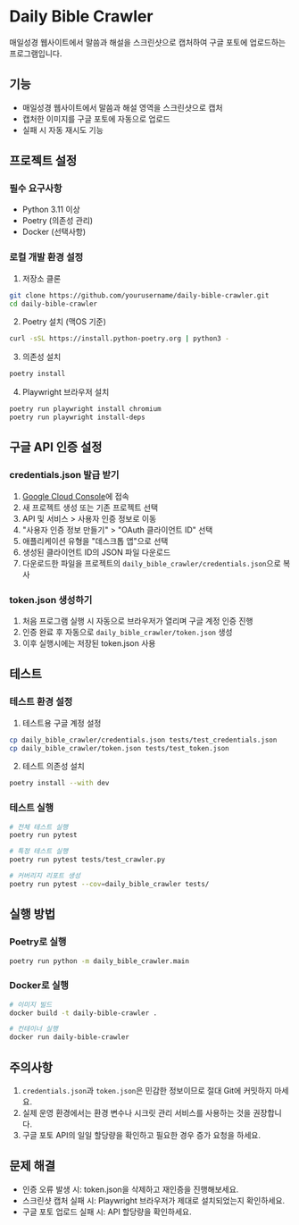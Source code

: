 # Daily Bible Crawler

매일성경 웹사이트에서 말씀과 해설을 스크린샷으로 캡처하여 구글 포토에 업로드하는 프로그램입니다.

## 기능

- 매일성경 웹사이트에서 말씀과 해설 영역을 스크린샷으로 캡처
- 캡처한 이미지를 구글 포토에 자동으로 업로드
- 실패 시 자동 재시도 기능

## 프로젝트 설정

### 필수 요구사항

- Python 3.11 이상
- Poetry (의존성 관리)
- Docker (선택사항)

### 로컬 개발 환경 설정

1. 저장소 클론
```bash
git clone https://github.com/yourusername/daily-bible-crawler.git
cd daily-bible-crawler
```

2. Poetry 설치 (맥OS 기준)
```bash
curl -sSL https://install.python-poetry.org | python3 -
```

3. 의존성 설치
```bash
poetry install
```

4. Playwright 브라우저 설치
```bash
poetry run playwright install chromium
poetry run playwright install-deps
```

## 구글 API 인증 설정

### credentials.json 발급 받기

1. [Google Cloud Console](https://console.cloud.google.com/)에 접속
2. 새 프로젝트 생성 또는 기존 프로젝트 선택
3. API 및 서비스 > 사용자 인증 정보로 이동
4. "사용자 인증 정보 만들기" > "OAuth 클라이언트 ID" 선택
5. 애플리케이션 유형을 "데스크톱 앱"으로 선택
6. 생성된 클라이언트 ID의 JSON 파일 다운로드
7. 다운로드한 파일을 프로젝트의 `daily_bible_crawler/credentials.json`으로 복사

### token.json 생성하기

1. 처음 프로그램 실행 시 자동으로 브라우저가 열리며 구글 계정 인증 진행
2. 인증 완료 후 자동으로 `daily_bible_crawler/token.json` 생성
3. 이후 실행시에는 저장된 token.json 사용

## 테스트

### 테스트 환경 설정

1. 테스트용 구글 계정 설정
```bash
cp daily_bible_crawler/credentials.json tests/test_credentials.json
cp daily_bible_crawler/token.json tests/test_token.json
```

2. 테스트 의존성 설치
```bash
poetry install --with dev
```

### 테스트 실행

```bash
# 전체 테스트 실행
poetry run pytest

# 특정 테스트 실행
poetry run pytest tests/test_crawler.py

# 커버리지 리포트 생성
poetry run pytest --cov=daily_bible_crawler tests/
```

## 실행 방법

### Poetry로 실행

```bash
poetry run python -m daily_bible_crawler.main
```

### Docker로 실행

```bash
# 이미지 빌드
docker build -t daily-bible-crawler .

# 컨테이너 실행
docker run daily-bible-crawler
```

## 주의사항

1. `credentials.json`과 `token.json`은 민감한 정보이므로 절대 Git에 커밋하지 마세요.
2. 실제 운영 환경에서는 환경 변수나 시크릿 관리 서비스를 사용하는 것을 권장합니다.
3. 구글 포토 API의 일일 할당량을 확인하고 필요한 경우 증가 요청을 하세요.

## 문제 해결

- 인증 오류 발생 시: token.json을 삭제하고 재인증을 진행해보세요.
- 스크린샷 캡처 실패 시: Playwright 브라우저가 제대로 설치되었는지 확인하세요.
- 구글 포토 업로드 실패 시: API 할당량을 확인하세요.
